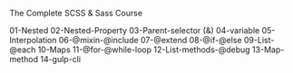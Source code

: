 The Complete SCSS & Sass Course

01-Nested
02-Nested-Property
03-Parent-selector (&)
04-variable
05-Interpolation
06-@mixin-@include
07-@extend
08-@if-@else
09-List-@each
10-Maps
11-@for-@while-loop
12-List-methods-@debug
13-Map-method
14-gulp-cli